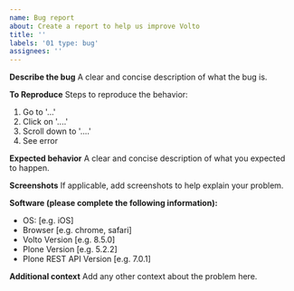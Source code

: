 ```yaml
---
name: Bug report
about: Create a report to help us improve Volto
title: ''
labels: '01 type: bug'
assignees: ''
---
```


**Describe the bug**
A clear and concise description of what the bug is.

**To Reproduce**
Steps to reproduce the behavior:

1. Go to '...'
2. Click on '....'
3. Scroll down to '....'
4. See error

**Expected behavior**
A clear and concise description of what you expected to happen.

**Screenshots**
If applicable, add screenshots to help explain your problem.

**Software (please complete the following information):**

- OS: [e.g. iOS]
- Browser [e.g. chrome, safari]
- Volto Version [e.g. 8.5.0]
- Plone Version [e.g. 5.2.2]
- Plone REST API Version [e.g. 7.0.1]

**Additional context**
Add any other context about the problem here.
